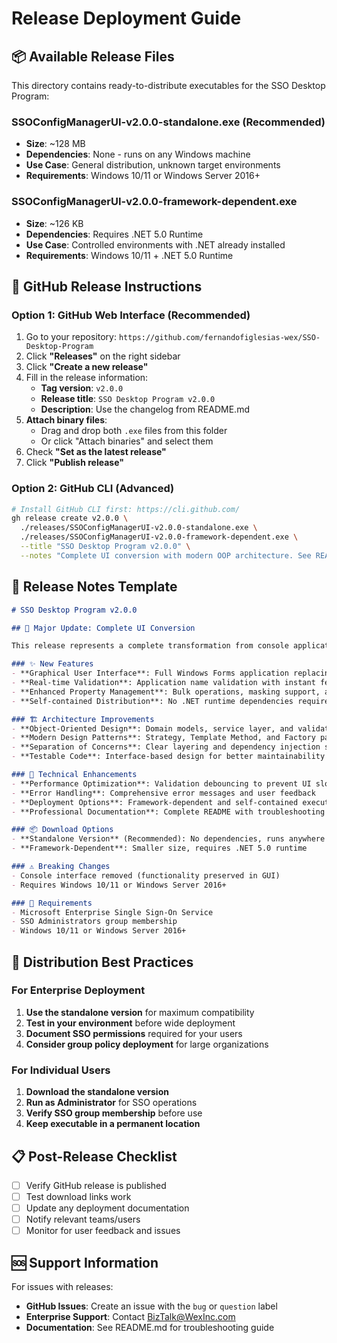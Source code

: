 # Release Deployment Guide

## 📦 Available Release Files

This directory contains ready-to-distribute executables for the SSO Desktop Program:

### **SSOConfigManagerUI-v2.0.0-standalone.exe** (Recommended)
- **Size**: ~128 MB
- **Dependencies**: None - runs on any Windows machine
- **Use Case**: General distribution, unknown target environments
- **Requirements**: Windows 10/11 or Windows Server 2016+

### **SSOConfigManagerUI-v2.0.0-framework-dependent.exe**
- **Size**: ~126 KB
- **Dependencies**: Requires .NET 5.0 Runtime
- **Use Case**: Controlled environments with .NET already installed
- **Requirements**: Windows 10/11 + .NET 5.0 Runtime

## 🚀 GitHub Release Instructions

### Option 1: GitHub Web Interface (Recommended)
1. Go to your repository: `https://github.com/fernandofiglesias-wex/SSO-Desktop-Program`
2. Click **"Releases"** on the right sidebar
3. Click **"Create a new release"**
4. Fill in the release information:
   - **Tag version**: `v2.0.0`
   - **Release title**: `SSO Desktop Program v2.0.0`
   - **Description**: Use the changelog from README.md
5. **Attach binary files**:
   - Drag and drop both `.exe` files from this folder
   - Or click "Attach binaries" and select them
6. Check **"Set as the latest release"**
7. Click **"Publish release"**

### Option 2: GitHub CLI (Advanced)
```bash
# Install GitHub CLI first: https://cli.github.com/
gh release create v2.0.0 \
  ./releases/SSOConfigManagerUI-v2.0.0-standalone.exe \
  ./releases/SSOConfigManagerUI-v2.0.0-framework-dependent.exe \
  --title "SSO Desktop Program v2.0.0" \
  --notes "Complete UI conversion with modern OOP architecture. See README.md for full changelog."
```

## 📝 Release Notes Template

```markdown
# SSO Desktop Program v2.0.0

## 🎉 Major Update: Complete UI Conversion

This release represents a complete transformation from console application to modern Windows Forms GUI with professional OOP architecture.

### ✨ New Features
- **Graphical User Interface**: Full Windows Forms application replacing command-line interface
- **Real-time Validation**: Application name validation with instant feedback
- **Enhanced Property Management**: Bulk operations, masking support, and intuitive editing
- **Self-contained Distribution**: No .NET runtime dependencies required

### 🏗️ Architecture Improvements
- **Object-Oriented Design**: Domain models, service layer, and validation framework
- **Modern Design Patterns**: Strategy, Template Method, and Factory patterns
- **Separation of Concerns**: Clear layering and dependency injection support
- **Testable Code**: Interface-based design for better maintainability

### 🔧 Technical Enhancements
- **Performance Optimization**: Validation debouncing to prevent UI slowdown
- **Error Handling**: Comprehensive error messages and user feedback
- **Deployment Options**: Framework-dependent and self-contained executables
- **Professional Documentation**: Complete README with troubleshooting guide

### 📦 Download Options
- **Standalone Version** (Recommended): No dependencies, runs anywhere
- **Framework-Dependent**: Smaller size, requires .NET 5.0 runtime

### ⚠️ Breaking Changes
- Console interface removed (functionality preserved in GUI)
- Requires Windows 10/11 or Windows Server 2016+

### 🔗 Requirements
- Microsoft Enterprise Single Sign-On Service
- SSO Administrators group membership
- Windows 10/11 or Windows Server 2016+
```

## 🎯 Distribution Best Practices

### For Enterprise Deployment
1. **Use the standalone version** for maximum compatibility
2. **Test in your environment** before wide deployment
3. **Document SSO permissions** required for your users
4. **Consider group policy deployment** for large organizations

### For Individual Users
1. **Download the standalone version**
2. **Run as Administrator** for SSO operations
3. **Verify SSO group membership** before use
4. **Keep executable in a permanent location**

## 📋 Post-Release Checklist

- [ ] Verify GitHub release is published
- [ ] Test download links work
- [ ] Update any deployment documentation
- [ ] Notify relevant teams/users
- [ ] Monitor for user feedback and issues

## 🆘 Support Information

For issues with releases:
- **GitHub Issues**: Create an issue with the `bug` or `question` label
- **Enterprise Support**: Contact BizTalk@WexInc.com
- **Documentation**: See README.md for troubleshooting guide